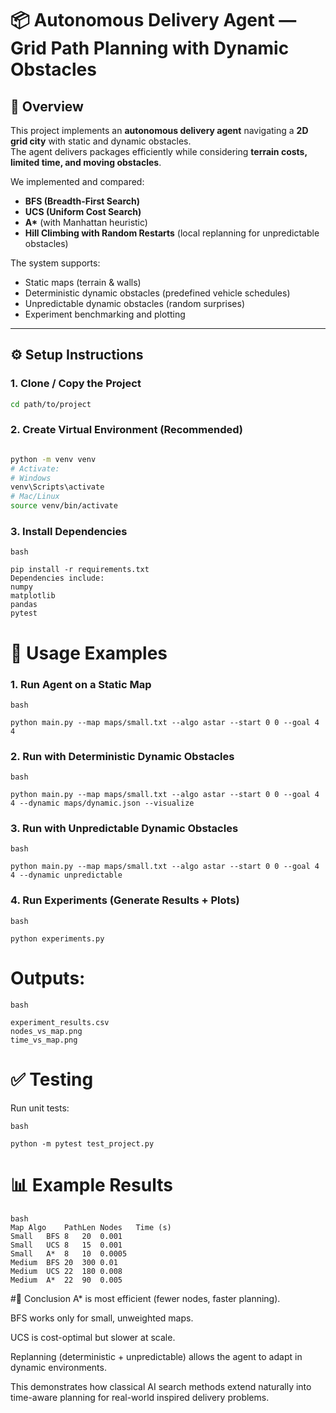 # 📦 Autonomous Delivery Agent — Grid Path Planning with Dynamic Obstacles  

## 📖 Overview  
This project implements an **autonomous delivery agent** navigating a **2D grid city** with static and dynamic obstacles.  
The agent delivers packages efficiently while considering **terrain costs, limited time, and moving obstacles**.  

We implemented and compared:  
- **BFS (Breadth-First Search)**  
- **UCS (Uniform Cost Search)**  
- **A\*** (with Manhattan heuristic)  
- **Hill Climbing with Random Restarts** (local replanning for unpredictable obstacles)  

The system supports:  
- Static maps (terrain & walls)  
- Deterministic dynamic obstacles (predefined vehicle schedules)  
- Unpredictable dynamic obstacles (random surprises)  
- Experiment benchmarking and plotting  

---

## ⚙️ Setup Instructions  

### 1. Clone / Copy the Project  
```bash
cd path/to/project
```
### 2. Create Virtual Environment (Recommended)
```bash

python -m venv venv
# Activate:
# Windows
venv\Scripts\activate
# Mac/Linux
source venv/bin/activate
```

### 3. Install Dependencies
```
bash

pip install -r requirements.txt
Dependencies include:
numpy
matplotlib
pandas
pytest
```

# 🚀 Usage Examples
### 1. Run Agent on a Static Map
```
bash

python main.py --map maps/small.txt --algo astar --start 0 0 --goal 4 4
```

### 2. Run with Deterministic Dynamic Obstacles
```
bash

python main.py --map maps/small.txt --algo astar --start 0 0 --goal 4 4 --dynamic maps/dynamic.json --visualize
```

### 3. Run with Unpredictable Dynamic Obstacles
 ```
bash

python main.py --map maps/small.txt --algo astar --start 0 0 --goal 4 4 --dynamic unpredictable
```

### 4. Run Experiments (Generate Results + Plots)
```
bash

python experiments.py
```

# Outputs:
```
bash

experiment_results.csv
nodes_vs_map.png
time_vs_map.png
```

# ✅ Testing
Run unit tests:

```
bash

python -m pytest test_project.py
```

# 📊 Example Results
```
bash
Map	Algo	PathLen	Nodes	Time (s)
Small	BFS	8	20	0.001
Small	UCS	8	15	0.001
Small	A*	8	10	0.0005
Medium	BFS	20	300	0.01
Medium	UCS	22	180	0.008
Medium	A*	22	90	0.005
```

#📌 Conclusion
A* is most efficient (fewer nodes, faster planning).

BFS works only for small, unweighted maps.

UCS is cost-optimal but slower at scale.

Replanning (deterministic + unpredictable) allows the agent to adapt in dynamic environments.

This demonstrates how classical AI search methods extend naturally into time-aware planning for real-world inspired delivery problems.
